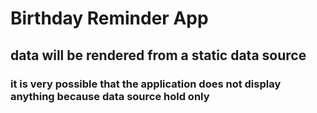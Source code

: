 # Birthday Reminder App

## data will be rendered from a static data source

### it is very possible that the application does not display anything because data source hold only

